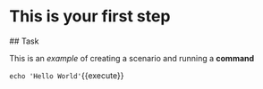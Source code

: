 # This is your first step

## Task

This is an _example_ of creating a scenario and running a **command**

`echo 'Hello World'`{{execute}}
